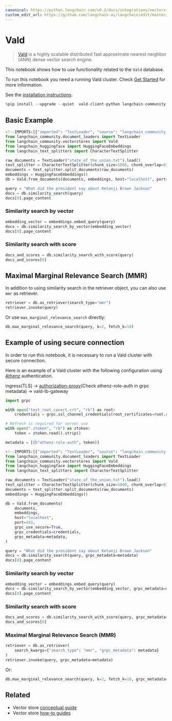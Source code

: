 ```yaml
---
canonical: https://python.langchain.com/v0.2/docs/integrations/vectorstores/vald/
custom_edit_url: https://github.com/langchain-ai/langchain/edit/master/docs/docs/integrations/vectorstores/vald.ipynb
---
```


# Vald

> [Vald](https://github.com/vdaas/vald) is a highly scalable distributed fast approximate nearest neighbor (ANN) dense vector search engine.

This notebook shows how to use functionality related to the `Vald` database.

To run this notebook you need a running Vald cluster.
Check [Get Started](https://github.com/vdaas/vald#get-started) for more information.

See the [installation instructions](https://github.com/vdaas/vald-client-python#install).


```python
%pip install --upgrade --quiet  vald-client-python langchain-community
```

## Basic Example


```python
<!--IMPORTS:[{"imported": "TextLoader", "source": "langchain_community.document_loaders", "docs": "https://api.python.langchain.com/en/latest/document_loaders/langchain_community.document_loaders.text.TextLoader.html", "title": "Vald"}, {"imported": "Vald", "source": "langchain_community.vectorstores", "docs": "https://api.python.langchain.com/en/latest/vectorstores/langchain_community.vectorstores.vald.Vald.html", "title": "Vald"}, {"imported": "HuggingFaceEmbeddings", "source": "langchain_huggingface", "docs": "https://api.python.langchain.com/en/latest/embeddings/langchain_huggingface.embeddings.huggingface.HuggingFaceEmbeddings.html", "title": "Vald"}, {"imported": "CharacterTextSplitter", "source": "langchain_text_splitters", "docs": "https://api.python.langchain.com/en/latest/character/langchain_text_splitters.character.CharacterTextSplitter.html", "title": "Vald"}]-->
from langchain_community.document_loaders import TextLoader
from langchain_community.vectorstores import Vald
from langchain_huggingface import HuggingFaceEmbeddings
from langchain_text_splitters import CharacterTextSplitter

raw_documents = TextLoader("state_of_the_union.txt").load()
text_splitter = CharacterTextSplitter(chunk_size=1000, chunk_overlap=0)
documents = text_splitter.split_documents(raw_documents)
embeddings = HuggingFaceEmbeddings()
db = Vald.from_documents(documents, embeddings, host="localhost", port=8080)
```


```python
query = "What did the president say about Ketanji Brown Jackson"
docs = db.similarity_search(query)
docs[0].page_content
```

### Similarity search by vector


```python
embedding_vector = embeddings.embed_query(query)
docs = db.similarity_search_by_vector(embedding_vector)
docs[0].page_content
```

### Similarity search with score


```python
docs_and_scores = db.similarity_search_with_score(query)
docs_and_scores[0]
```

## Maximal Marginal Relevance Search (MMR)

In addition to using similarity search in the retriever object, you can also use `mmr` as retriever.


```python
retriever = db.as_retriever(search_type="mmr")
retriever.invoke(query)
```

Or use `max_marginal_relevance_search` directly:


```python
db.max_marginal_relevance_search(query, k=2, fetch_k=10)
```

## Example of using secure connection
In order to run this notebook, it is necessary to run a Vald cluster with secure connection.

Here is an example of a Vald cluster with the following configuration using [Athenz](https://github.com/AthenZ/athenz) authentication.

ingress(TLS) -> [authorization-proxy](https://github.com/AthenZ/authorization-proxy)(Check athenz-role-auth in grpc metadata) -> vald-lb-gateway


```python
import grpc

with open("test_root_cacert.crt", "rb") as root:
    credentials = grpc.ssl_channel_credentials(root_certificates=root.read())

# Refresh is required for server use
with open(".ztoken", "rb") as ztoken:
    token = ztoken.read().strip()

metadata = [(b"athenz-role-auth", token)]
```


```python
<!--IMPORTS:[{"imported": "TextLoader", "source": "langchain_community.document_loaders", "docs": "https://api.python.langchain.com/en/latest/document_loaders/langchain_community.document_loaders.text.TextLoader.html", "title": "Vald"}, {"imported": "Vald", "source": "langchain_community.vectorstores", "docs": "https://api.python.langchain.com/en/latest/vectorstores/langchain_community.vectorstores.vald.Vald.html", "title": "Vald"}, {"imported": "HuggingFaceEmbeddings", "source": "langchain_huggingface", "docs": "https://api.python.langchain.com/en/latest/embeddings/langchain_huggingface.embeddings.huggingface.HuggingFaceEmbeddings.html", "title": "Vald"}, {"imported": "CharacterTextSplitter", "source": "langchain_text_splitters", "docs": "https://api.python.langchain.com/en/latest/character/langchain_text_splitters.character.CharacterTextSplitter.html", "title": "Vald"}]-->
from langchain_community.document_loaders import TextLoader
from langchain_community.vectorstores import Vald
from langchain_huggingface import HuggingFaceEmbeddings
from langchain_text_splitters import CharacterTextSplitter

raw_documents = TextLoader("state_of_the_union.txt").load()
text_splitter = CharacterTextSplitter(chunk_size=1000, chunk_overlap=0)
documents = text_splitter.split_documents(raw_documents)
embeddings = HuggingFaceEmbeddings()

db = Vald.from_documents(
    documents,
    embeddings,
    host="localhost",
    port=443,
    grpc_use_secure=True,
    grpc_credentials=credentials,
    grpc_metadata=metadata,
)
```


```python
query = "What did the president say about Ketanji Brown Jackson"
docs = db.similarity_search(query, grpc_metadata=metadata)
docs[0].page_content
```

### Similarity search by vector


```python
embedding_vector = embeddings.embed_query(query)
docs = db.similarity_search_by_vector(embedding_vector, grpc_metadata=metadata)
docs[0].page_content
```

### Similarity search with score


```python
docs_and_scores = db.similarity_search_with_score(query, grpc_metadata=metadata)
docs_and_scores[0]
```

### Maximal Marginal Relevance Search (MMR)


```python
retriever = db.as_retriever(
    search_kwargs={"search_type": "mmr", "grpc_metadata": metadata}
)
retriever.invoke(query, grpc_metadata=metadata)
```

Or:


```python
db.max_marginal_relevance_search(query, k=2, fetch_k=10, grpc_metadata=metadata)
```


## Related

- Vector store [conceptual guide](/docs/concepts/#vector-stores)
- Vector store [how-to guides](/docs/how_to/#vector-stores)